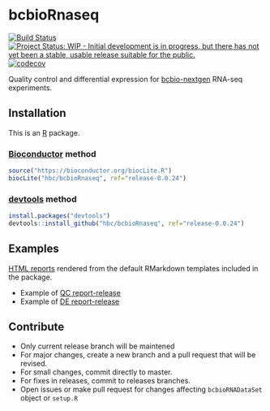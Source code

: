 [Bioconductor]: https://bioconductor.org
[bcbio-nextgen]: https://github.com/chapmanb/bcbio-nextgen
[devtools]: https://cran.r-project.org/package=devtools
[R]: https://www.r-project.org



# bcbioRnaseq

[![Build Status](https://travis-ci.org/hbc/bcbioRnaseq.svg?branch=master)](https://travis-ci.org/hbc/bcbioRnaseq)
[![Project Status: WIP - Initial development is in progress, but there has not yet been a stable, usable release suitable for the public.](http://www.repostatus.org/badges/latest/wip.svg)](http://www.repostatus.org/#wip)
[![codecov](https://codecov.io/gh/hbc/bcbioRnaseq/branch/master/graph/badge.svg)](https://codecov.io/gh/hbc/bcbioRnaseq)

Quality control and differential expression for [bcbio-nextgen][] RNA-seq experiments.


## Installation

This is an [R][] package.

### [Bioconductor][] method

```r
source("https://bioconductor.org/biocLite.R")
biocLite("hbc/bcbioRnaseq", ref="release-0.0.24")
```

### [devtools][] method

```r
install.packages("devtools")
devtools::install_github("hbc/bcbioRnaseq", ref="release-0.0.24")
```

## Examples

[HTML reports](http://bcb.io/bcbio_rnaseq_output_example) rendered from the
default RMarkdown templates included in the package.

* Example of [QC report-release](http://bcb.io/bcbio_rnaseq_output_example/qc-release-0.0.24.html)
* Example of [DE report-release](http://bcb.io/bcbio_rnaseq_output_example/de-release-0.0.24.html)


## Contribute

- Only current release branch will be maintened 
- For major changes, create a new branch and a pull request that will be revised.
- For small changes, commit directly to master.
- For fixes in releases, commit to releases branches.
- Open issues or make pull request for changes affecting `bcbioRNADataSet` object or `setup.R`
